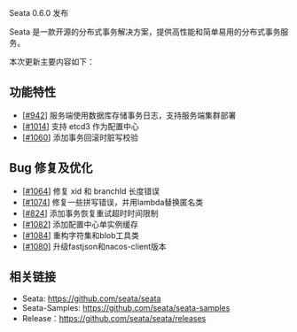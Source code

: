 Seata 0.6.0 发布

Seata 是一款开源的分布式事务解决方案，提供高性能和简单易用的分布式事务服务。

本次更新主要内容如下：


## 功能特性

- [[#942](https://github.com/seata/seata/pull/942)] 服务端使用数据库存储事务日志，支持服务端集群部署
- [[#1014](https://github.com/seata/seata/pull/1014)] 支持 etcd3 作为配置中心
- [[#1060](https://github.com/seata/seata/pull/1060)] 添加事务回滚时脏写校验

## Bug 修复及优化

- [[#1064](https://github.com/seata/seata/pull/1064)] 修复 xid 和 branchId 长度错误
- [[#1074](https://github.com/seata/seata/pull/1074)] 修复一些拼写错误，并用lambda替换匿名类 
- [[#824](https://github.com/seata/seata/pull/824)] 添加事务恢复重试超时时间限制
- [[#1082](https://github.com/seata/seata/pull/1082)] 添加配置中心单实例缓存
- [[#1084](https://github.com/seata/seata/pull/1084)] 重构字符集和blob工具类
- [[#1080](https://github.com/seata/seata/pull/1080)] 升级fastjson和nacos-client版本



## 相关链接
- Seata: https://github.com/seata/seata 
- Seata-Samples: https://github.com/seata/seata-samples   
- Release：https://github.com/seata/seata/releases

